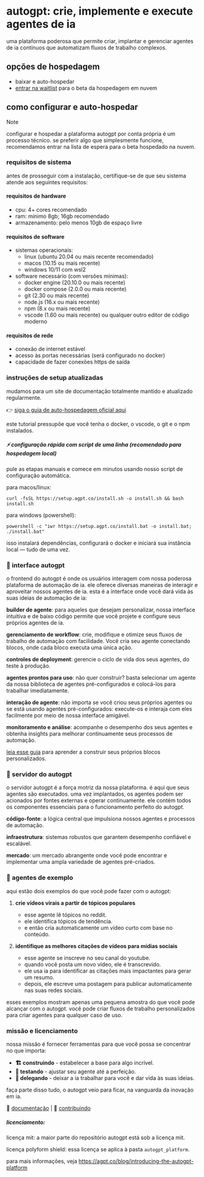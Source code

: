 # autogpt: crie, implemente e execute agentes de ia

uma plataforma poderosa que permite criar, implantar e gerenciar agentes de ia contínuos que automatizam fluxos de trabalho complexos.

## opções de hospedagem

- baixar e auto-hospedar
- [entrar na waitlist](https://agpt.co/waitlist) para o beta da hospedagem em nuvem

## como configurar e auto-hospedar

> [!note]
> configurar e hospedar a plataforma autogpt por conta própria é um processo técnico.
> se preferir algo que simplesmente funcione, recomendamos entrar na lista de espera para o beta hospedado na nuvem.

### requisitos de sistema

antes de prosseguir com a instalação, certifique-se de que seu sistema atende aos seguintes requisitos:

#### requisitos de hardware

- cpu: 4+ cores recomendado
- ram: mínimo 8gb; 16gb recomendado
- armazenamento: pelo menos 10gb de espaço livre

#### requisitos de software

- sistemas operacionais:
    - linux (ubuntu 20.04 ou mais recente recomendado)
    - macos (10.15 ou mais recente)
    - windows 10/11 com wsl2
- software necessário (com versões mínimas):
    - docker engine (20.10.0 ou mais recente)
    - docker compose (2.0.0 ou mais recente)
    - git (2.30 ou mais recente)
    - node.js (16.x ou mais recente)
    - npm (8.x ou mais recente)
    - vscode (1.60 ou mais recente) ou qualquer outro editor de código moderno

#### requisitos de rede

- conexão de internet estável
- acesso às portas necessárias (será configurado no docker)
- capacidade de fazer conexões https de saída

### instruções de setup atualizadas

mudamos para um site de documentação totalmente mantido e atualizado regularmente.

👉 [siga o guia de auto-hospedagem oficial aqui](https://docs.agpt.co/platform/getting-started/)

este tutorial pressupõe que você tenha o docker, o vscode, o git e o npm instalados.

##### ⚡ configuração rápida com script de uma linha (recomendado para hospedagem local)

pule as etapas manuais e comece em minutos usando nosso script de configuração automática.

para macos/linux:

```
curl -fsSL https://setup.agpt.co/install.sh -o install.sh && bash install.sh
```

para windows (powershell):

```
powershell -c "iwr https://setup.agpt.co/install.bat -o install.bat; ./install.bat"
```

isso instalará dependências, configurará o docker e iniciará sua instância local — tudo de uma vez.

### 🧱 interface autogpt

o frontend do autogpt é onde os usuários interagem com nossa poderosa plataforma de automação de ia. ele oferece diversas maneiras de interagir e aproveitar nossos agentes de ia. esta é a interface onde você dará vida às suas ideias de automação de ia:

**builder de agente**: para aqueles que desejam personalizar, nossa interface intuitiva e de baixo código permite que você projete e configure seus próprios agentes de ia.

**gerenciamento de workflow**: crie, modifique e otimize seus fluxos de trabalho de automação com facilidade. Você cria seu agente conectando blocos, onde cada bloco executa uma única ação.

**controles de deployment**: gerencie o ciclo de vida dos seus agentes, do teste à produção.

**agentes prontos para uso**: não quer construir? basta selecionar um agente da nossa biblioteca de agentes pré-configurados e colocá-los para trabalhar imediatamente.

**interação de agente**: não importa se você criou seus próprios agentes ou se está usando agentes pré-configurados: execute-os e interaja com eles facilmente por meio de nossa interface amigável.

**monitoramento e análise**: acompanhe o desempenho dos seus agentes e obtenha insights para melhorar continuamente seus processos de automação.

[leia esse guia](https://docs.agpt.co/platform/new_blocks/) para aprender a construir seus próprios blocos personalizados.

### 💽 servidor do autogpt

o servidor autogpt é a força motriz da nossa plataforma. é aqui que seus agentes são executados. uma vez implantados, os agentes podem ser acionados por fontes externas e operar continuamente. ele contém todos os componentes essenciais para o funcionamento perfeito do autogpt.

**código-fonte**: a lógica central que impulsiona nossos agentes e processos de automação.

**infraestrutura**: sistemas robustos que garantem desempenho confiável e escalável.

**mercado**: um mercado abrangente onde você pode encontrar e implementar uma ampla variedade de agentes pré-criados.

### 🐙 agentes de exemplo

aqui estão dois exemplos do que você pode fazer com o autogpt:

1. **crie vídeos virais a partir de tópicos populares**
    - esse agente lê tópicos no reddit.
    - ele identifica tópicos de tendência.
    - e então cria automaticamente um vídeo curto com base no conteúdo.

2. **identifique as melhores citações de vídeos para mídias sociais**
    - esse agente se inscreve no seu canal do youtube.
    - quando você posta um novo vídeo, ele é transcrevido.
    - ele usa ia para identificar as citações mais impactantes para gerar um resumo.
    - depois, ele escreve uma postagem para publicar automaticamente nas suas redes sociais.

esses exemplos mostram apenas uma pequena amostra do que você pode alcançar com o autogpt. você pode criar fluxos de trabalho personalizados para criar agentes para qualquer caso de uso.

### missão e licenciamento

nossa missão é fornecer ferramentas para que você possa se concentrar no que importa:

- **🏗️ construindo** - estabelecer a base para algo incrível.
- **🧪 testando** - ajustar seu agente até a perfeição.
- **🤝 delegando** - deixar a ia trabalhar para você e dar vida às suas ideias.

faça parte disso tudo, o autogpt veio para ficar, na vanguarda da inovação em ia.

📖 [documentação](https://docs.agpt.co/) | 🚀 [contribuindo](https://github.com/cv55n/autogpt/blob/master/CONTRIBUTING.md)

##### licenciamento:

licença mit: a maior parte do repositório autogpt está sob a licença mit.

licença polyform shield: essa licença se aplica à pasta `autogpt_platform`.

para mais informações, veja https://agpt.co/blog/introducing-the-autogpt-platform
